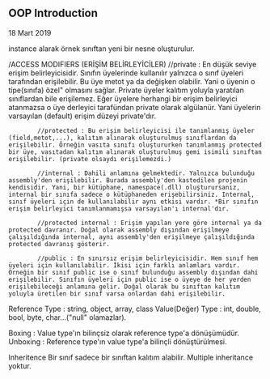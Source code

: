 ## OOP Introduction

18 Mart 2019

instance alarak örnek sınıftan yeni bir nesne oluşturulur.

/ACCESS MODIFIERS (ERİŞİM BELİRLEYİCİLER)
//private : En düşük seviye erişim belirleyicisidir. Sınıfın üyelerinde kullanılır yalnızca o sınıf üyeleri tarafından erişilebilir. Bu üye metot ya da değişken olabilir. Yani o üyenin o tipe(sınıfa) özel" olmasını sağlar. Private üyeler kalıtım yoluyla yaratılan sınıflardan bile erişilemez. Eğer üyelere herhangi bir erişim belirleyici atanmazsa o üye derleyici tarafündan private olarak algülanür. Yani üyelerin varsayılan (default) erişim düzeyi private'dır.

            //protected : Bu erişim belirleyicisi ile tanımlanmış üyeler (field,metot,...), kalıtım alınarak oluşturulmuş sınıflardan da erişilebilir. Örneğin vasıta sınıfı oluştururken tanımlanmış protected bir üye, vasıtadan kalıtım alınarak oluşturulmuş gemi isimili sınıftan erişilebilir. (private olsaydı erişilemezdi.)

            //internal : Dahili anlamına gelmektedir. Yalnızca bulunduğu assembly'den erişilebilir. Burada assembly'den kastedilen projenin kendisidir. Yani, bir kütüphane, namespace(.dll) oluşturursanız, internal bir sınıfa sadece o kütüphaneden erişebilirsiniz. Internal, sınıf üyeleri için de kullanılabilir aynı etkisi vardır. *Bir sınıfın erişim belirleyici tanımlanmamışsa varsayılan'ı internal'dır.

            //protected internal : Erişim yapılan yere göre internal ya da protected davranır. Doğal olarak assembly dışından erişilmeye çalışıldığında internal, aynı assembly'den erişilmeye çalışıldığında protected davranış gösterir.

            //public : En sınırsız erişim belirleyicisidir. Hem sınıf hem üyeleri için kullanılabilir. İkisi için farklı anlamları vardır. Örneğin bir sınıf public ise o sınıf bulunduğu assembly dışından dahi erişilebilir. Sınıfın üyeleri için public ise o üyeye de her yerden erişilebileceği anlamına gelir. Doğal olarak bu sınıftan kalıtım yoluyla üretilen bir sınıf varsa onlardan dahi erişilebilir.

Reference Type : string, object, array, class
Value(Değer) Type : int, double, bool, byte, char...("null" olamazlar).

Boxing : Value type'ın bilinçsiz olarak reference type'a dönüşümüdür.
Unboxing : Reference type'ın value type'a bilinçli dönüştürülmesi.

Inheritence
Bir sınıf sadece bir sınıftan kalıtım alabilir. Multiple inheritance yoktur.
